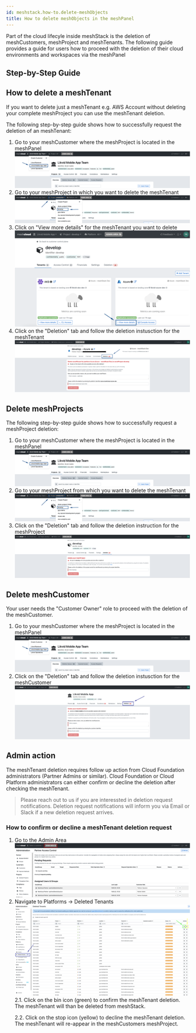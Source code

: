 ```yaml
---
id: meshstack.how-to.delete-meshObjects
title: How to delete meshObjects in the meshPanel
---
```


Part of the cloud lifecyle inside meshStack is the deletion of meshCustomers, meshProject and meshTenants.
The following guide provides a guide for users how to proceed with the deletion of their cloud environments and workspaces via the meshPanel

## Step-by-Step Guide

## How to delete a meshTenant

If you want to delete just a meshTenant e.g. AWS Account without deleting your complete meshProject you can use the meshTenant deletion.

The following step-by-step guide shows how to successfully request the deletion of an meshTenant:

1. Go to your meshCustomer where the meshProject is located in the meshPanel ![Choose meshCustomer](./assets/customer/choose-customer.png)
2. Go to your meshProject in which you want to delete the meshTenant ![Choose meshProject](./assets/project/project-in-top-nav.png)
3. Click on "View more details" for the meshTenant you want to delete !["View more details"](./assets/project/project-nav-to-tenant.png)
4. Click on the "Deletion" tab and follow the deletion instusction for the meshTenant !["Delete meshTenant"](./assets/project/project-tenant-deletion.png)

## Delete meshProjects

The following step-by-step guide shows how to successfully request a meshProject deletion:

1. Go to your meshCustomer where the meshProject is located in the meshPanel ![Choose meshCustomer](./assets/customer/choose-customer.png)
2. Go to your meshProject from which you want to delete the meshTenant ![Choose meshProject](./assets/project/project-in-top-nav.png)
3. Click on the "Deletion" tab and follow the deletion instruction for the meshProject !["Delete meshTenant"](./assets/project/project-deletion.png)

## Delete meshCustomer

Your user needs the "Customer Owner" role to proceed with the deletion of the meshCustomer.

1. Go to your meshCustomer where the meshProject is located in the meshPanel ![Choose meshCustomer](./assets/customer/choose-customer.png)
2. Click on the "Deletion" tab and follow the deletion instusction for the meshCustomer !["Delete meshTenant"](./assets/customer/customer-deletion.png)

## Admin action

The meshTenant deletion requires follow up action from Cloud Foundation administrators (Partner Admins or similar).
Cloud Foundation or Cloud Platform administrators can either confirm or decline the deletion after checking the meshTenant.

> Please reach out to us if you are interessted in deletion request notifications. Deletion request notifications will inform you via Email or Slack if a new deletion request arrives.

### How to confirm or decline a meshTenant deletion request

1. Go to the Admin Area ![Admin Area](./assets/partner/navigate-to-admin-area.png)
2. Navigate to Platforms -> Deleted Tenants ![deleted meshTenants](./assets/partner/partner-tenant-deletion-action.png)
2.1. Click on the bin icon (green) to confirm the meshTenant deletion. The meshTenant will than be deleted from meshStack. <p>
2.2. Click on the stop icon (yellow) to decline the meshTenant deletion. The meshTenant will re-appear in the meshCustomers meshProject.
